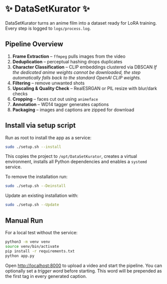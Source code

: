 # ✨ DataSetKurator ✨

DataSetKurator turns an anime film into a dataset ready for LoRA training. Every step is logged to `logs/process.log`.

## Pipeline Overview

1. **Frame Extraction** – `ffmpeg` pulls images from the video
2. **Deduplication** – perceptual hashing drops duplicates
3. **Character Classification** – CLIP embeddings clustered via DBSCAN
   *If the dedicated anime weights cannot be downloaded, the step automatically
   falls back to the standard OpenAI CLIP weights.*
4. **Filtering** – remove unwanted shots
5. **Upscaling & Quality Check** – RealESRGAN or PIL resize with blur/dark checks
6. **Cropping** – faces cut out using `animeface`
7. **Annotation** – WD14 tagger generates captions
8. **Packaging** – images and captions are zipped for download

## Install via setup script

Run as root to install the app as a service:

```bash
sudo ./setup.sh --install
```

This copies the project to `/opt/DataSetKurator`, creates a virtual environment, installs all Python dependencies and enables a `systemd` service.

To remove the installation run:

```bash
sudo ./setup.sh --Deinstall
```

Update an existing installation with:

```bash
sudo ./setup.sh --Update
```

## Manual Run

For a local test without the service:

```bash
python3 -m venv venv
source venv/bin/activate
pip install -r requirements.txt
python app.py
```

Open [http://localhost:8000](http://localhost:8000) to upload a video and start the pipeline.
You can optionally set a *trigger word* before starting. This word will be
prepended as the first tag in every generated caption.
